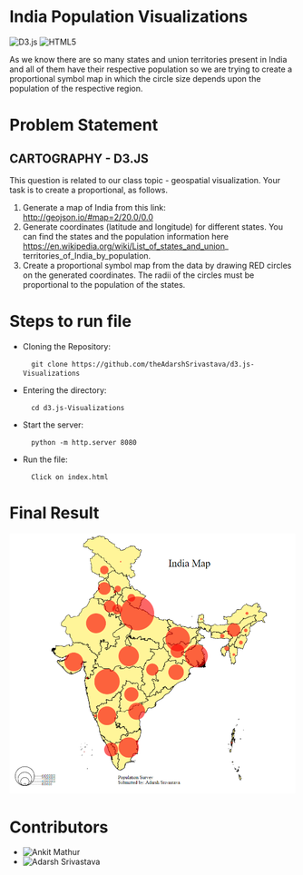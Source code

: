 # India Population Visualizations

![D3.js](https://img.shields.io/badge/-D3.js-white?style=flat-square&logo=D3.js)
![HTML5](https://img.shields.io/badge/-HTML5-white?style=flat-square&logo=HTML5)

As we know there are so many states and union territories present in India and all of them have their respective population so we are trying to create a proportional symbol map in which the circle size depends upon the population of the respective region.

# Problem Statement

## CARTOGRAPHY - D3.JS
This question is related to our class topic - geospatial visualization. Your task is to create a proportional, as follows.
1. Generate a map of India from this link: http://geojson.io/#map=2/20.0/0.0
2. Generate coordinates (latitude and longitude) for different states. You can find the states and the
population information here https://en.wikipedia.org/wiki/List_of_states_and_union_
territories_of_India_by_population.
3. Create a proportional symbol map from the data by drawing RED circles on the generated coordinates.
The radii of the circles must be proportional to the population of the states.

# Steps to run file

- Cloning the Repository: 

        git clone https://github.com/theAdarshSrivastava/d3.js-Visualizations
        
- Entering the directory: 

        cd d3.js-Visualizations
        
- Start the server:
   
        python -m http.server 8080
        
- Run the file: 

        Click on index.html
        

# Final Result

![img](map-ss.png)

# Contributors
- ![Ankit Mathur](https://github.com/am9964)
- ![Adarsh Srivastava](https://github.com/theAdarshSrivastava)
